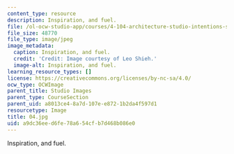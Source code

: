 ```yaml
---
content_type: resource
description: Inspiration, and fuel.
file: /ol-ocw-studio-app/courses/4-104-architecture-studio-intentions-spring-2005/a9dc36eed6fe78a654cfb7d468b086e0_04.jpg
file_size: 48770
file_type: image/jpeg
image_metadata:
  caption: Inspiration, and fuel.
  credit: 'Credit: Image courtesy of Leo Shieh.'
  image-alt: Inspiration, and fuel.
learning_resource_types: []
license: https://creativecommons.org/licenses/by-nc-sa/4.0/
ocw_type: OCWImage
parent_title: Studio Images
parent_type: CourseSection
parent_uid: a8013ce4-8a7d-107e-e872-1b2da4f597d1
resourcetype: Image
title: 04.jpg
uid: a9dc36ee-d6fe-78a6-54cf-b7d468b086e0
---
```

Inspiration, and fuel.
